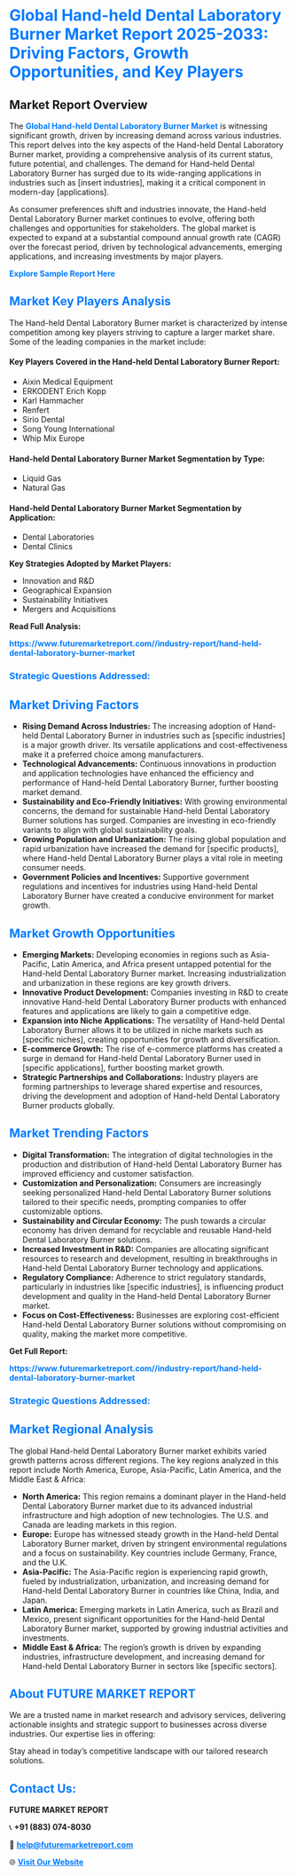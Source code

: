 <h1 style="color: #007BFF;">Global Hand-held Dental Laboratory Burner Market Report 2025-2033: Driving Factors, Growth Opportunities, and Key Players</h1>

<section id="overview">
<h2>Market Report Overview</h2>
<p>The <a href="https://www.futuremarketreport.com//industry-report/hand-held-dental-laboratory-burner-market" style="color: #007BFF; text-decoration: none;"><strong>Global Hand-held Dental Laboratory Burner Market</strong></a> is witnessing significant growth, driven by increasing demand across various industries. This report delves into the key aspects of the Hand-held Dental Laboratory Burner market, providing a comprehensive analysis of its current status, future potential, and challenges. The demand for Hand-held Dental Laboratory Burner has surged due to its wide-ranging applications in industries such as [insert industries], making it a critical component in modern-day [applications].</p>
<p>As consumer preferences shift and industries innovate, the Hand-held Dental Laboratory Burner market continues to evolve, offering both challenges and opportunities for stakeholders. The global market is expected to expand at a substantial compound annual growth rate (CAGR) over the forecast period, driven by technological advancements, emerging applications, and increasing investments by major players.</p>
</section>

<section id="overview">
<p><a href="https://www.futuremarketreport.com//request-sample/reportId=50166" style="color: #007BFF; text-decoration: none;"><strong>Explore Sample Report Here</strong></a></p>
</section>

<section id="key-players">
<h2 style="color: #007BFF;">Market Key Players Analysis</h2>
<p>The Hand-held Dental Laboratory Burner market is characterized by intense competition among key players striving to capture a larger market share. Some of the leading companies in the market include:</p>
<h4>Key Players Covered in the Hand-held Dental Laboratory Burner Report:</h4>
<ul><li>Aixin Medical Equipment</li><li>ERKODENT Erich Kopp</li><li>Karl Hammacher</li><li>Renfert</li><li>Sirio Dental</li><li>Song Young International</li><li>Whip Mix Europe</li></ul>
<h4>Hand-held Dental Laboratory Burner Market Segmentation by Type:</h4>
<ul><li>Liquid Gas</li><li>Natural Gas</li></ul>

<h4>Hand-held Dental Laboratory Burner Market Segmentation by Application:</h4>
<ul><li>Dental Laboratories</li><li>Dental Clinics</li></ul>
<p><strong>Key Strategies Adopted by Market Players:</strong></p>
<ul>
<li>Innovation and R&D</li>
<li>Geographical Expansion</li>
<li>Sustainability Initiatives</li>
<li>Mergers and Acquisitions</li>
</ul>
</section>

<section>
<p><strong>Read Full Analysis: </strong></p><a href="https://www.futuremarketreport.com//industry-report/hand-held-dental-laboratory-burner-market" style="color: #007BFF; text-decoration: none;"><strong>https://www.futuremarketreport.com//industry-report/hand-held-dental-laboratory-burner-market</strong></a>
<h3 style="color: #007BFF;">Strategic Questions Addressed:</h3>
</section>

<section id="driving-factors">
<h2 style="color: #007BFF;">Market Driving Factors</h2>
<ul>
<li><strong>Rising Demand Across Industries:</strong> The increasing adoption of Hand-held Dental Laboratory Burner in industries such as [specific industries] is a major growth driver. Its versatile applications and cost-effectiveness make it a preferred choice among manufacturers.</li>
<li><strong>Technological Advancements:</strong> Continuous innovations in production and application technologies have enhanced the efficiency and performance of Hand-held Dental Laboratory Burner, further boosting market demand.</li>
<li><strong>Sustainability and Eco-Friendly Initiatives:</strong> With growing environmental concerns, the demand for sustainable Hand-held Dental Laboratory Burner solutions has surged. Companies are investing in eco-friendly variants to align with global sustainability goals.</li>
<li><strong>Growing Population and Urbanization:</strong> The rising global population and rapid urbanization have increased the demand for [specific products], where Hand-held Dental Laboratory Burner plays a vital role in meeting consumer needs.</li>
<li><strong>Government Policies and Incentives:</strong> Supportive government regulations and incentives for industries using Hand-held Dental Laboratory Burner have created a conducive environment for market growth.</li>
</ul>
</section>

<section id="growth-opportunities">
<h2 style="color: #007BFF;">Market Growth Opportunities</h2>
<ul>
<li><strong>Emerging Markets:</strong> Developing economies in regions such as Asia-Pacific, Latin America, and Africa present untapped potential for the Hand-held Dental Laboratory Burner market. Increasing industrialization and urbanization in these regions are key growth drivers.</li>
<li><strong>Innovative Product Development:</strong> Companies investing in R&D to create innovative Hand-held Dental Laboratory Burner products with enhanced features and applications are likely to gain a competitive edge.</li>
<li><strong>Expansion into Niche Applications:</strong> The versatility of Hand-held Dental Laboratory Burner allows it to be utilized in niche markets such as [specific niches], creating opportunities for growth and diversification.</li>
<li><strong>E-commerce Growth:</strong> The rise of e-commerce platforms has created a surge in demand for Hand-held Dental Laboratory Burner used in [specific applications], further boosting market growth.</li>
<li><strong>Strategic Partnerships and Collaborations:</strong> Industry players are forming partnerships to leverage shared expertise and resources, driving the development and adoption of Hand-held Dental Laboratory Burner products globally.</li>
</ul>
</section>

<section id="trending-factors">
<h2 style="color: #007BFF;">Market Trending Factors</h2>
<ul>
<li><strong>Digital Transformation:</strong> The integration of digital technologies in the production and distribution of Hand-held Dental Laboratory Burner has improved efficiency and customer satisfaction.</li>
<li><strong>Customization and Personalization:</strong> Consumers are increasingly seeking personalized Hand-held Dental Laboratory Burner solutions tailored to their specific needs, prompting companies to offer customizable options.</li>
<li><strong>Sustainability and Circular Economy:</strong> The push towards a circular economy has driven demand for recyclable and reusable Hand-held Dental Laboratory Burner solutions.</li>
<li><strong>Increased Investment in R&D:</strong> Companies are allocating significant resources to research and development, resulting in breakthroughs in Hand-held Dental Laboratory Burner technology and applications.</li>
<li><strong>Regulatory Compliance:</strong> Adherence to strict regulatory standards, particularly in industries like [specific industries], is influencing product development and quality in the Hand-held Dental Laboratory Burner market.</li>
<li><strong>Focus on Cost-Effectiveness:</strong> Businesses are exploring cost-efficient Hand-held Dental Laboratory Burner solutions without compromising on quality, making the market more competitive.</li>
</ul>
</section>

<section>
<p><strong>Get Full Report: </strong></p><a href="https://www.futuremarketreport.com//industry-report/hand-held-dental-laboratory-burner-market" style="color: #007BFF; text-decoration: none;"><strong>https://www.futuremarketreport.com//industry-report/hand-held-dental-laboratory-burner-market</strong></a>
<h3 style="color: #007BFF;">Strategic Questions Addressed:</h3>
</section>


<section id="regional-analysis">
<h2 style="color: #007BFF;">Market Regional Analysis</h2>
<p>The global Hand-held Dental Laboratory Burner market exhibits varied growth patterns across different regions. The key regions analyzed in this report include North America, Europe, Asia-Pacific, Latin America, and the Middle East & Africa:</p>
<ul>
<li><strong>North America:</strong> This region remains a dominant player in the Hand-held Dental Laboratory Burner market due to its advanced industrial infrastructure and high adoption of new technologies. The U.S. and Canada are leading markets in this region.</li>
<li><strong>Europe:</strong> Europe has witnessed steady growth in the Hand-held Dental Laboratory Burner market, driven by stringent environmental regulations and a focus on sustainability. Key countries include Germany, France, and the U.K.</li>
<li><strong>Asia-Pacific:</strong> The Asia-Pacific region is experiencing rapid growth, fueled by industrialization, urbanization, and increasing demand for Hand-held Dental Laboratory Burner in countries like China, India, and Japan.</li>
<li><strong>Latin America:</strong> Emerging markets in Latin America, such as Brazil and Mexico, present significant opportunities for the Hand-held Dental Laboratory Burner market, supported by growing industrial activities and investments.</li>
<li><strong>Middle East & Africa:</strong> The region’s growth is driven by expanding industries, infrastructure development, and increasing demand for Hand-held Dental Laboratory Burner in sectors like [specific sectors].</li>
</ul>
</section>

<footer>
<h2 style="color: #007BFF;">About FUTURE MARKET REPORT</h2>
<p>We are a trusted name in market research and advisory services, delivering actionable insights and strategic support to businesses across diverse industries. Our expertise lies in offering:</p>

<p>Stay ahead in today’s competitive landscape with our tailored research solutions.</p>

<h2 style="color: #007BFF;">Contact Us:</h2>
<p><strong>FUTURE MARKET REPORT</strong></p>
<p>📞 <strong>+91 (883) 074-8030</strong></p>
<p>📧 <strong><a href="mailto:help@futuremarketreport.com" style="color: #007BFF;">help@futuremarketreport.com</a></strong></p>
<p>🌐 <strong><a href="https://www.futuremarketreport.com/" style="color: #007BFF;">Visit Our Website</a></strong></p>
</footer>
